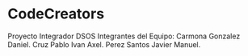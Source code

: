 # CodeCreators
Proyecto Integrador DSOS
Integrantes del Equipo:
  Carmona Gonzalez Daniel.
  Cruz Pablo Ivan Axel.
  Perez Santos Javier Manuel.
  
